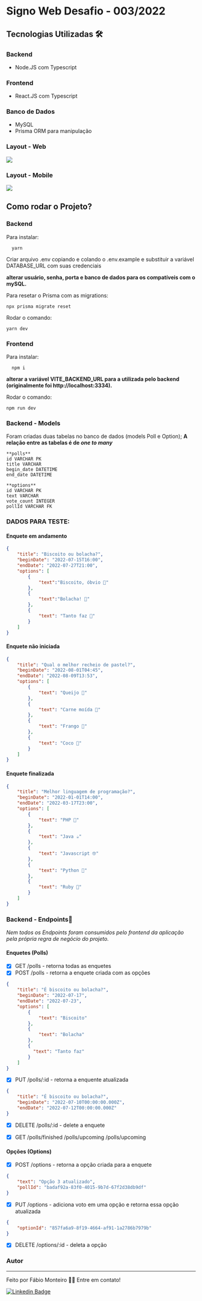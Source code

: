 # Signo Web Desafio - 003/2022

## Tecnologias Utilizadas 🛠

### Backend
- Node.JS com Typescript

### Frontend
- React.JS com Typescript

### Banco de Dados
- MySQL
- Prisma ORM para manipulação

### Layout - Web
<img src="https://github.com/fabiomrm/fmrm-desafio-signo-web/blob/main/layout-web.png"/>

### Layout - Mobile
<img src="https://github.com/fabiomrm/fmrm-desafio-signo-web/blob/main/layout-mobile.png"/>

## Como rodar o Projeto?

### Backend

Para instalar:
```
  yarn 
```

Criar arquivo .env copiando e colando o .env.example e substituir a variável DATABASE_URL com suas credenciais

**alterar usuário, senha, porta e banco de dados para os compatíveis com o mySQL.**

Para resetar o Prisma com as migrations: 
```
npx prisma migrate reset
```

Rodar o comando: 
```
yarn dev
```

### Frontend

Para instalar:
```
  npm i
```

**alterar a variável VITE_BACKEND_URL para a utilizada pelo backend (originalmente foi http://localhost:3334).**

Rodar o comando: 
```
npm run dev
```
### Backend - Models

Foram criadas duas tabelas no banco de dados (models Poll e Option);
**A relação entre as tabelas é de *one to many***
```
**polls**
id VARCHAR PK
title VARCHAR
begin_date DATETIME
end_date DATETIME
```

```
**options**
id VARCHAR PK
text VARCHAR
vote_count INTEGER
pollId VARCHAR FK
```

### DADOS PARA TESTE:

#### Enquete em andamento
```json
{
    "title": "Biscoito ou bolacha?", 
    "beginDate": "2022-07-15T16:00", 
    "endDate": "2022-07-27T21:00", 
    "options": [
        {
            "text":"Biscoito, óbvio 🍪"
        },
        {
            "text":"Bolacha! 🍪"
        },
        {
            "text": "Tanto faz 🤷"
        }
    ]
}
```
#### Enquete não iniciada
```json
{
    "title": "Qual o melhor recheio de pastel?", 
    "beginDate": "2022-08-01T04:45", 
    "endDate": "2022-08-09T13:53", 
    "options": [
        {
            "text": "Queijo 🧀"
        },
        {
            "text": "Carne moída 🥩"
        },
        {
            "text": "Frango 🐔"
        },
        {
            "text": "Coco 🥥"
        }
    ]
}
```

#### Enquete finalizada
```json
{
    "title": "Melhor linguagem de programação?", 
    "beginDate": "2022-01-01T14:00", 
    "endDate": "2022-03-17T23:00", 
    "options": [
        {
            "text": "PHP 🐘"
        },
        {
            "text": "Java ☕"
        },
        {
            "text": "Javascript 🤓"
        },
        {
            "text": "Python 🐍"
        },
        {
            "text": "Ruby 💎"
        }
    ]
}
```

### Backend - Endpoints📝

*Nem todos os Endpoints foram consumidos pelo frontend da aplicação pela própria regra de negócio do projeto.*

#### Enquetes (Polls)
- [X] GET /polls - retorna todas as enquetes
- [X] POST /polls - retorna a enquete criada com as opções
```json
{
    "title": "É biscoito ou bolacha?",   
    "beginDate": "2022-07-17",
    "endDate": "2022-07-23",
    "options": [
        {
            "text": "Biscoito"
        },
        {
            "text": "Bolacha"
        },
        {
          "text": "Tanto faz"
        }
    ]
}
```
- [X] PUT /polls/:id - retorna a enquente atualizada
```json
{
    "title": "É biscoito ou bolacha?",
    "beginDate": "2022-07-10T00:00:00.000Z",
    "endDate": "2022-07-12T00:00:00.000Z"
}
```
- [X] DELETE /polls/:id - delete a enquete

- [X] GET /polls/finished /polls/upcoming /polls/upcoming

#### Opções (Options)

- [X] POST /options - retorna a opção criada para a enquete
```json
{
    "text": "Opção 3 atualizado",
    "pollId": "badaf92a-83f0-4015-9b7d-67f2d38db9df"
}
```
- [X] PUT /options - adiciona voto em uma opção e retorna essa opção atualizada
```json
{
    "optionId": "857fa6a9-8f19-4664-af91-1a2786b7979b"
}
```
- [X] DELETE /options/:id - deleta a opção

### Autor
---
Feito por Fábio Monteiro 👋🏽 Entre em contato!

 [![Linkedin Badge](https://img.shields.io/badge/-fabiomrm-blue?style=flat-square&logo=Linkedin&logoColor=white&link=https://www.linkedin.com/in/fabiomrm/)](https://www.linkedin.com/in/fabiomrm/) 
